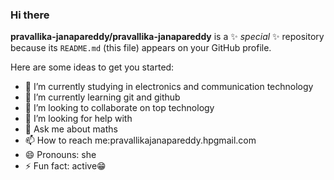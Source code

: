 ### Hi there 


**pravallika-janapareddy/pravallika-janapareddy** is a ✨ _special_ ✨ repository because its `README.md` (this file) appears on your GitHub profile.

Here are some ideas to get you started:

- 🔭 I’m currently studying in electronics and communication technology
- 🌱 I’m currently learning git and github
- 👯 I’m looking to collaborate on top technology
- 🤔 I’m looking for help with 
- 💬 Ask me about maths
- 📫 How to reach me:pravallikajanapareddy.hpgmail.com
- 😄 Pronouns: she
- ⚡ Fun fact: active😁
